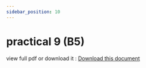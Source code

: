```yaml
---
sidebar_position: 10
---
```


# practical 9 (B5)

view full pdf or download it : [Download this document](static/B5.pdf)